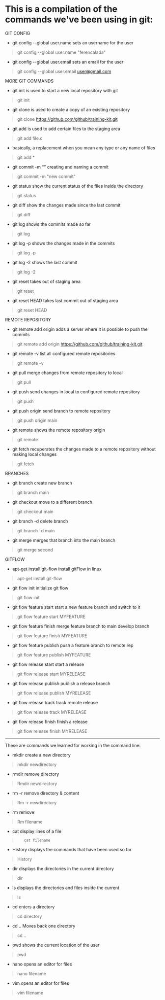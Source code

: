 
# This is a compilation of the commands we've been using in git:

GIT CONFIG 
- git config --global user.name             sets an username for the user 
>	git config --global user.name "ferencalada"
- git config --global user.email            sets an email for the user
>	git config --global user.email user@gmail.com

MORE GIT COMMANDS
- git init                              is used to start a new local repository with git
>	git init
- git clone <link to repository>        is used to create a copy of an existing repository
>	git clone https://github.com/github/training-kit.git
- git add <file name.file type>         is used to add certain files to the staging area
>	git add file.c
- <asterisk>                            basically, a replacement when you mean any type or any name of files
>	git add *
- git commit -m "<commit name>"         creating and naming a commit
>	git commit -m "new commit"
- git status                            show the current status of the files inside the directory
>	git status
- git diff                              show the changes made since the last commit
>	git diff
- git log                               shows the commits made so far
>	git log
- git log -p                            shows the changes made in the commits
>	git log -p
- git log -2                            shows the last commit
>	git log -2
- git reset                             takes out of staging area
>	git reset
- git reset HEAD                        takes last commit out of staging area
>	git reset HEAD

REMOTE REPOSITORY
- git remote add origin <link to remote repository>       adds a server where it is possible to push the commits
>	git remote add origin https://github.com/github/training-kit.git
- git remote -v                                           list all configured remote repositories
>	git remote -v
- git pull                                                merge changes from remote repository to local
>	git pull
- git push                                                send changes in local to configured remote repository
>	git push
- git push origin <branch name>                           send branch to remote repository
>	git push origin main
- git remote                                              shows the remote repository origin
>	git remote
- git fetch                                               recuperates the changes made to a remote repository without making local changes
>	git fetch

BRANCHES
- git branch <branch name>                        create new branch
>	git branch main
- git checkout <branch name>                      move to a different branch
>	git checkout main
- git branch -d <branch name>                     delete branch
>	git branch -d main 
- git merge <branch name>                         merges that branch into the main branch
>	git merge second

GITFLOW
- apt-get install git-flow                         install gitFlow in linux
>	apt-get install git-flow
- git flow init                                    initialize git flow
>	git flow init
- git flow feature start                           start a new feature branch and switch to it
>	git flow feature start MYFEATURE
- git flow feature finish                          merge feature branch to main develop branch
>	git flow feature finish MYFEATURE
- git flow feature publish                         push a feature branch to remote rep
>	git flow feature publish MYFEATURE
- git flow release start                           start a release
>	git flow release start MYRELEASE
- git flow release publish                         publish a release branch
>	git flow release publish MYRELEASE
- git flow release track                           track remote release
>	git flow release track MYRELEASE
- git flow release finish                          finish a release
>	git flow release finish MYRELEASE

----------------------------------------------------------------------------------------------------------
These are commands we learned for working in the command line:
- mkdir                                          create a new directory 
>	mkdir newdirectory                                    
- rmdir                                          remove directory
>	Rmdir newdirectory
- rm -r                                          remove directory & content
>	Rm -r newdirectory
- rm                                             remove
>	Rm filename
- cat                                            display lines of a file
>        cat filename
- History                                        displays the commands that have been used so far
>	History
- dir                                            displays the directories in the current directory
>	dir
- ls                                             displays the directories and files inside the current
>	ls
- cd                                             enters a directory
>	cd directory
- cd ..                                          Moves back one directory
>	cd ..
- pwd                                            shows the current location of the user
>	pwd
- nano                                           opens an editor for files
>	nano filename
- vim                                            opens an editor for files
>	vim filename

